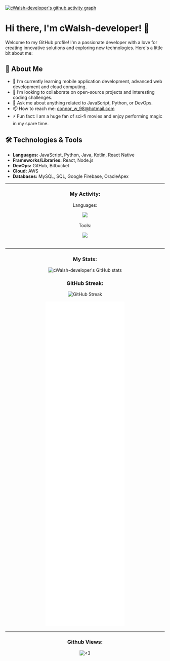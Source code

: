 [![cWalsh-developer's github activity graph](https://github-readme-activity-graph.vercel.app/graph?username=cWalsh-developer&hide_border=true&theme=high-contrast)](https://github.com/cWalsh-developer/github-readme-activity-graph)


# Hi there, I'm cWalsh-developer! 👋

Welcome to my GitHub profile! I'm a passionate developer with a love for creating innovative solutions and exploring new technologies. Here's a little bit about me:

## 🚀 About Me
- 🌱 I’m currently learning mobile application development, advanced web development and cloud computing.
- 👯 I’m looking to collaborate on open-source projects and interesting coding challenges.
- 💬 Ask me about anything related to JavaScript, Python, or DevOps.
- 📫 How to reach me: [connor_w_98@hotmail.com](mailto:connor_w_98@hotmail.com)
- ⚡ Fun fact: I am a huge fan of sci-fi movies and enjoy performing magic in my spare time.

## 🛠️ Technologies & Tools
- **Languages:** JavaScript, Python, Java, Kotlin, React Native
- **Frameworks/Libraries:** React, Node.js
- **DevOps:** GitHub, Bitbucket
- **Cloud:** AWS
- **Databases:** MySQL, SQL, Google Firebase, OracleApex

---
 
<div align="center">
  <h3 align="center">My Activity:</h3>
  <div align="center">
    <div>
      <p>Languages:</p>
      <img src='https://skillicons.dev/icons?i=bash,bootstrap,css,HTML,regex,react,java,js,py,jquery,kotlin,aws,php,mysql,sqlite,&perline=4' />
    </div>
    <div>
      <p>Tools:</p>
      <img src='https://skillicons.dev/icons?i=androidstudio,atom,gradle,vscode,npm,git,stackoverflow,firebase,discord,bitbucket,codepen,figma,github,linkedin,ps,githubactions,gitlab&perline=4' />
    </div>
  <br/> 
    
  </div>
</div>

---

<p align="center">
  <h3 align="center">My Stats:</h3>
  <div align="center">
    
![cWalsh-developer's GitHub stats](https://github-readme-stats.vercel.app/api?username=cWalsh-developer&show_icons=true&theme=radical)
</div>

<p align="center">
  <h3 align="center">GitHub Streak:</h3>
  <div align="center">

![GitHub Streak](https://github-readme-streak-stats.herokuapp.com/?user=cWalsh-developer&theme=radical)
</div>

  <div align="center">
      <img src="./github-metrics.svg" title="<3">
  </div>
</p>

---

<p align="center">
  <h3 align="center">Github Views:</h3>
  <div align="center">
    <img src="https://komarev.com/ghpvc/?username=cWalsh-developer&style=flat-square" title="<3">
  </div>
</p>
